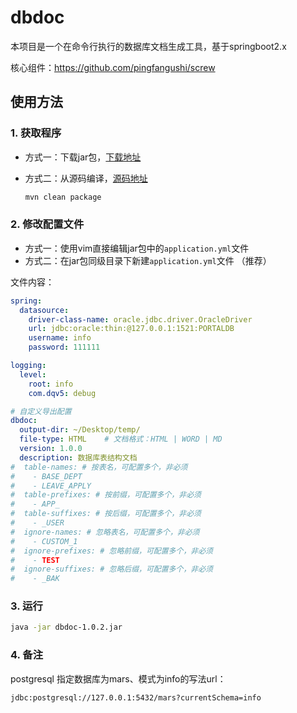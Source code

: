 # dbdoc

本项目是一个在命令行执行的数据库文档生成工具，基于springboot2.x

核心组件：https://github.com/pingfangushi/screw

## 使用方法

### 1. 获取程序

- 方式一：下载jar包，[下载地址](https://github.com/duqian42707/dbdoc/releases/latest)
- 方式二：从源码编译，[源码地址](https://github.com/duqian42707/dbdoc)

    ```bash
    mvn clean package
    ```

### 2. 修改配置文件

- 方式一：使用vim直接编辑jar包中的`application.yml`文件
- 方式二：在jar包同级目录下新建`application.yml`文件 （推荐）

文件内容：

```yaml
spring:
  datasource:
    driver-class-name: oracle.jdbc.driver.OracleDriver
    url: jdbc:oracle:thin:@127.0.0.1:1521:PORTALDB
    username: info
    password: 111111

logging:
  level:
    root: info
    com.dqv5: debug

# 自定义导出配置
dbdoc:
  output-dir: ~/Desktop/temp/
  file-type: HTML    # 文档格式：HTML | WORD | MD
  version: 1.0.0
  description: 数据库表结构文档
#  table-names: # 按表名，可配置多个，非必须
#    - BASE_DEPT
#    - LEAVE_APPLY
#  table-prefixes: # 按前缀，可配置多个，非必须
#    - APP_
#  table-suffixes: # 按后缀，可配置多个，非必须
#    - _USER
#  ignore-names: # 忽略表名，可配置多个，非必须
#    - CUSTOM_1
#  ignore-prefixes: # 忽略前缀，可配置多个，非必须
#    - TEST
#  ignore-suffixes: # 忽略后缀，可配置多个，非必须
#    - _BAK
```

### 3. 运行

```bash
java -jar dbdoc-1.0.2.jar
```

### 4. 备注

postgresql 指定数据库为mars、模式为info的写法url：

```txt
jdbc:postgresql://127.0.0.1:5432/mars?currentSchema=info
```
